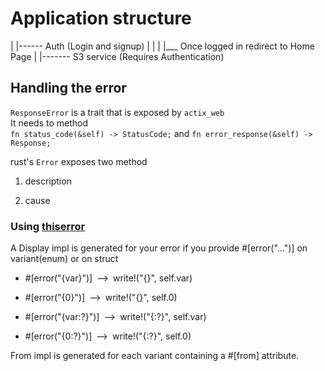 # Application structure

|
|------ Auth (Login and signup)
|      |
|      |___ Once logged in redirect to Home Page
|
|------- S3 service (Requires Authentication)

## Handling the error

`ResponseError` is a trait that is exposed by `actix_web`  
It needs to method  
`fn status_code(&self) -> StatusCode;` and `fn error_response(&self) -> Response;`

rust's `Error` exposes two method

1) description

2) cause

### Using [thiserror](https://docs.rs/thiserror/latest/thiserror/)

A Display impl is generated for your error if you provide #[error("...")] on variant(enum) or on struct 

* #[error("{var}")] ⟶ write!("{}", self.var)

* #[error("{0}")] ⟶ write!("{}", self.0)

* #[error("{var:?}")] ⟶ write!("{:?}", self.var)
* #[error("{0:?}")] ⟶ write!("{:?}", self.0)

From impl is generated for each variant containing a #[from] attribute.
